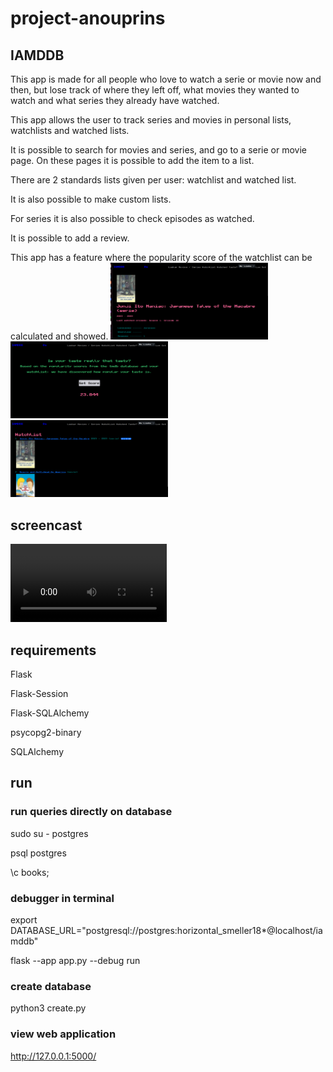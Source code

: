 # project-anouprins

## IAMDDB
This app is made for all people who love to watch a serie or movie now and then, but lose track of where they left off, what movies they wanted to watch and what series they already have watched. 

This app allows the user to track series and movies in personal lists, watchlists and watched lists.

It is possible to search for movies and series, and go to a serie or movie page. On these pages it is possible to add the item to a list.

There are 2 standards lists given per user: watchlist and watched list. 

It is also possible to make custom lists.

For series it is also possible to check episodes as watched.

It is possible to add a review.

This app has a feature where the popularity score of the watchlist can be calculated and showed.
<img src="/read_me/serie_page.png" style="width: 50%;">
<img src="/read_me/taste_page.png" style="width: 50%;">
<img src="/read_me/watchlist_page.png" style="width: 50%;">
 
## screencast
 
 <video controls width="250">
    <source src="/read_me/screencastIAMDDB.webm" type="video/webm"></video>

## requirements

Flask

Flask-Session

Flask-SQLAlchemy

psycopg2-binary

SQLAlchemy

## run 

### run queries directly on database

sudo su - postgres

psql postgres

\c books;

### debugger in terminal

export DATABASE_URL="postgresql://postgres:horizontal_smeller18*@localhost/iamddb"

flask --app app.py --debug run

### create database

python3 create.py

### view web application

http://127.0.0.1:5000/
